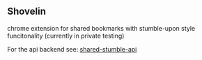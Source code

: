 ## Shovelin

chrome extension for shared bookmarks with stumble-upon style funcitonality (currently in private testing)

For the api backend see: [shared-stumble-api](https://github.com/rrichardsonv/shared-stumble-api)

